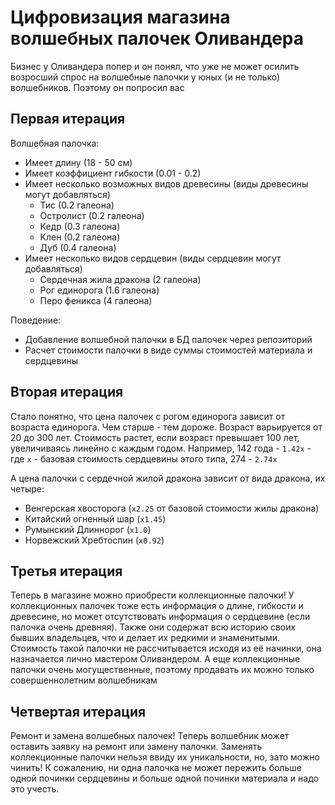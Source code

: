 # Цифровизация магазина волшебных палочек Оливандера

Бизнес у Оливандера попер и он понял, что уже не может осилить возросший спрос на волшебные палочки у юных (и не только) волшебников. Поэтому он попросил вас

## Первая итерация

Волшебная палочка:
- Имеет длину (18 - 50 см)
- Имеет коэффициент гибкости (0.01 - 0.2)
- Имеет несколько возможных видов древесины (виды древесины могут добавляться)
  - Тис (0.2 галеона)
  - Остролист (0.2 галеона)
  - Кедр (0.3 галеона)
  - Клен (0.2 галеона)
  - Дуб (0.4 галеона)
- Имеет несколько видов сердцевин (виды сердцевин могут добавляться)
  - Сердечная жила дракона (2 галеона)
  - Рог единорога (1.6 галеона)
  - Перо феникса (4 галеона)

Поведение:
- Добавление волшебной палочки в БД палочек через репозиторий
- Расчет стоимости палочки в виде суммы стоимостей материала и сердцевины


## Вторая итерация

Стало понятно, что цена палочек с рогом единорога зависит от возраста единорога. Чем старше - тем дороже. Возраст варьируется от 20 до 300 лет. Стоимость растет, если возраст превышает 100 лет, увеличиваясь линейно с каждым годом. Например, 142 года - `1.42х` - где `x` - базовая стоимость сердцевины этого типа, 274 - `2.74х`

А цена палочки с сердечной жилой дракона зависит от вида дракона, их четыре:
- Венгерская хвосторога (`х2.25` от базовой стоимости жилы дракона)
- Китайский огненный шар (`х1.45`)
- Румынский Длиннорог (`х1.0`)
- Норвежский Хребтоспин (`х0.92`)

## Третья итерация

Теперь в магазине можно приобрести коллекционные палочки! У коллекционных палочек тоже есть информация о длине, гибкости и древесине, но может отсутствовать информация о сердцевине (если палочка очень древняя). Также они содержат всю историю своих бывших владельцев, что и делает их редкими и знаменитыми. Стоимость такой палочки не рассчитывается исходя из её начинки, она назначается лично мастером Оливандером. А еще коллекционные палочки очень могущественные, поэтому продавать их можно только совершеннолетним волшебникам

## Четвертая итерация

Ремонт и замена волшебных палочек! Теперь волшебник может оставить заявку на ремонт или замену палочки. Заменять коллекционные палочки нельзя ввиду их уникальности, но, зато можно чинить! К сожалению, ни одна палочка не может пережить больше одной починки сердцевины и больше одной починки материала и надо это учесть.